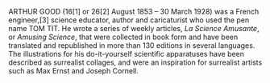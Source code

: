 ARTHUR GOOD (16[1] or 26[2] August 1853 – 30 March 1928) was a French engineer,[3] science educator, author and caricaturist who used the pen name TOM TIT. He wrote a series of weekly articles, _La Science Amusante_, or _Amusing Science_, that were collected in book form and have been translated and republished in more than 130 editions in several languages. The illustrations for his do-it-yourself scientific apparatuses have been described as surrealist collages, and were an inspiration for surrealist artists such as Max Ernst and Joseph Cornell.
